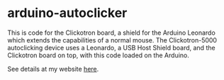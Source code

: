 # arduino-autoclicker

This is code for the Clickotron board, a shield for the Arduino Leonardo which extends the capabilities of a normal mouse. The Clickotron-5000 autoclicking device uses a Leonardo, a USB Host Shield board, and the Clickotron board on top, with this code loaded on the Arduino.

See details at my website [here](https://www.ramseyboyce.com/bigger_projects/arduino_autoclicker.html).
